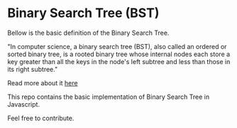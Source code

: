 
# Binary Search Tree (BST)

Bellow is the basic definition of the Binary Search Tree.

"In computer science, a binary search tree (BST), also called an ordered or sorted binary tree, is a rooted binary tree whose internal nodes each store a key greater than all the keys in the node's left subtree and less than those in its right subtree."

Read more about it [here](https://en.wikipedia.org/wiki/Binary_search_tree)

This repo contains the basic implementation of Binary Search Tree in Javascript.

Feel free to contribute.
